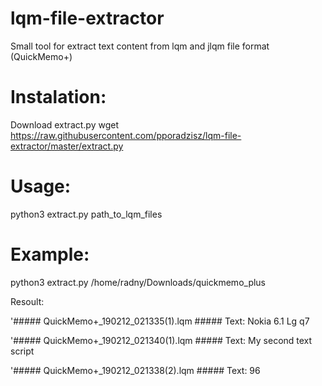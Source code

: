 # lqm-file-extractor
Small tool for extract text content from lqm and jlqm file format (QuickMemo+)


# Instalation:

Download extract.py 
wget https://raw.githubusercontent.com/pporadzisz/lqm-file-extractor/master/extract.py


# Usage:

python3 extract.py path_to_lqm_files


# Example:

python3 extract.py /home/radny/Downloads/quickmemo_plus


Resoult:

'#####        QuickMemo+_190212_021335(1).lqm          #####
Text:
Nokia 6.1
Lg q7


'#####        QuickMemo+_190212_021340(1).lqm          #####
Text:
My second text script


'#####        QuickMemo+_190212_021338(2).lqm          #####
Text:
96

